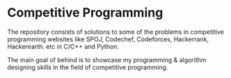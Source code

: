 # Competitive Programming
The repository consists of solutions to some of the problems in competitive programming websites like SPOJ, Codechef, Codeforces, Hackerrank, Hackerearth. etc in C/C++ and Python.

The main goal of behind is to showcase my programming & algorithm designing skills in the field of competitive programming.
